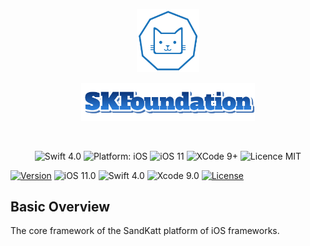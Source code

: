 <p align="center"><img width=20% src="https://github.com/bkatnich/iOS-SKFoundation/blob/master/media/SandKattLogo.png"></p>
<p align="center"><img width=55% src="https://github.com/bkatnich/iOS-SKFoundation/blob/master/media/SKFoundation.png"></p>

&nbsp;&nbsp;&nbsp;&nbsp;&nbsp;&nbsp;&nbsp;&nbsp;&nbsp;&nbsp;&nbsp;&nbsp;&nbsp;&nbsp;&nbsp;&nbsp;&nbsp;

<p align="center">
<img src="https://img.shields.io/badge/Swift-4.0-orange.svg" alt="Swift 4.0"/>
<img src="https://img.shields.io/badge/platform-iOS-brightgreen.svg" alt="Platform: iOS"/>
<img src="https://img.shields.io/badge/iOS-11%2B-brightgreen.svg" alt="iOS 11"/>
<img src="https://img.shields.io/badge/Xcode-9%2B-brightgreen.svg" alt="XCode 9+"/>
<img src="https://img.shields.io/badge/licence-MIT-lightgray.svg" alt="Licence MIT"/>
</a>
</p>

[![Version](https://img.shields.io/cocoapods/v/SandKattFoundation.svg?style=flat)](http://cocoapods.org/pods/SandKattFoundation)
![iOS 11.0](https://img.shields.io/badge/iOS-11.0%blue.svg)
![Swift 4.0](https://img.shields.io/badge/Swift-4.0%orange.svg)
![Xcode 9.0](https://img.shields.io/badge/Xcode-9.0%blue.svg)
[![License](https://img.shields.io/badge/license-MIT-blue.svg)](https://opensource.org/licenses/MIT)


## Basic Overview

The core framework of the SandKatt platform of iOS frameworks.

<br>
